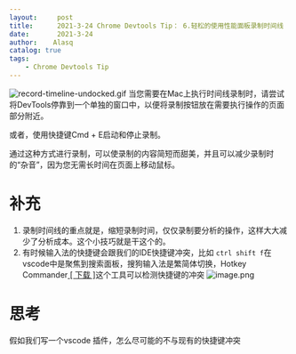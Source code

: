 ```yaml
---
layout:     post
title:      2021-3-24 Chrome Devtools Tip： 6.轻松的使用性能面板录制时间线 
date:       2021-3-24
author:    Alasq
catalog: true
tags:
    - Chrome Devtools Tip
---
```


![record-timeline-undocked.gif](https://upload-images.jianshu.io/upload_images/8156292-6bc177b57bdb952e.gif?imageMogr2/auto-orient/strip)
当您需要在Mac上执行时间线录制时，请尝试将DevTools停靠到一个单独的窗口中，以便将录制按钮放在需要执行操作的页面部分附近。

或者，使用快捷键Cmd + E启动和停止录制。

通过这种方式进行录制，可以使录制的内容简短而甜美，并且可以减少录制时的“杂音”，因为您无需长时间在页面上移动鼠标。
# 补充
1. 录制时间线的重点就是，缩短录制时间，仅仅录制要分析的操作，这样大大减少了分析成本。这个小技巧就是干这个的。
2. 有时候输入法的快捷键会跟我们的IDE快捷键冲突，比如 `ctrl shift f`在vscode中是聚焦到搜索面板，搜狗输入法是繁简体切换，Hotkey Commander[ [ 下载 ]](https://gitee.com/alasq/tools/raw/master/Hotkey%20Commander/hkcmdr_inst.exe)这个工具可以检测快捷键的冲突
![image.png](https://upload-images.jianshu.io/upload_images/8156292-b3ec75b5e13a6402.png?imageMogr2/auto-orient/strip%7CimageView2/2/w/1240)
# 思考
 假如我们写一个vscode 插件，怎么尽可能的不与现有的快捷键冲突
